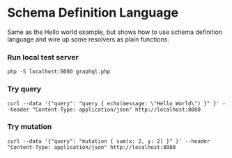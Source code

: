 # Schema Definition Language

Same as the Hello world example, but shows how to use schema definition language
and wire up some resolvers as plain functions.

### Run local test server

```
php -S localhost:8080 graphql.php
```

### Try query

```
curl --data '{"query": "query { echo(message: \"Hello World\") }" }' --header "Content-Type: application/json" http://localhost:8080
```

### Try mutation

```
curl --data '{"query": "mutation { sum(x: 2, y: 2) }" }' --header "Content-Type: application/json" http://localhost:8080
```

